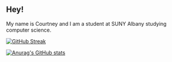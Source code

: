 ﻿## Hey!
 
 My name is Courtney and I am a student at SUNY Albany studying computer science.

[![GitHub Streak](http://github-readme-streak-stats.herokuapp.com?user=courtneyng&theme=maroongold&border_radius=10)](https://git.io/streak-stats)

[![Anurag's GitHub stats](https://github-readme-stats.vercel.app/api?username=courtneyng&theme=maroongold&border_radius=10)](https://github.com/anuraghazra/github-readme-stats)

